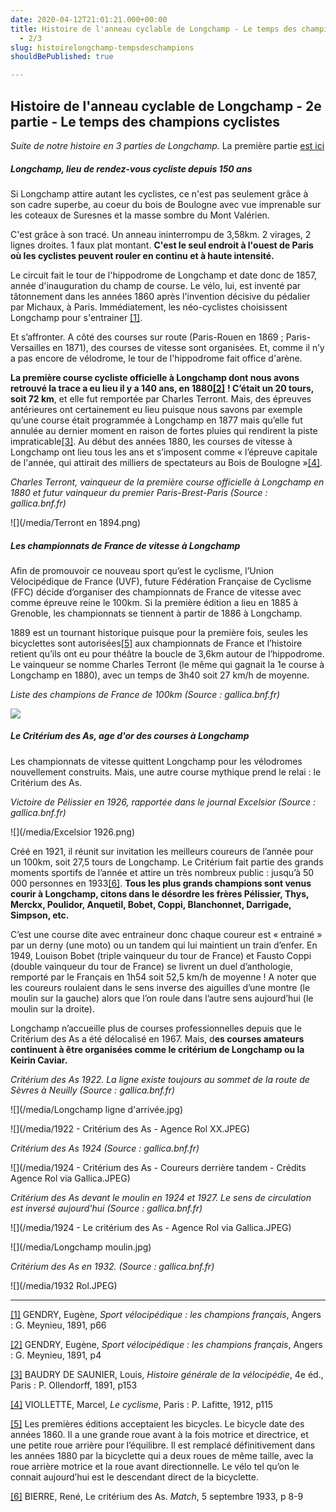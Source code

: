 ```yaml
---
date: 2020-04-12T21:01:21.000+00:00
title: Histoire de l'anneau cyclable de Longchamp - Le temps des champions cyclistes
  - 2/3
slug: histoirelongchamp-tempsdeschampions
shouldBePublished: true

---
```

## Histoire de l'anneau cyclable de Longchamp - 2e partie - Le temps des champions cyclistes

_Suite de notre_ _histoire en 3 parties de Longchamp._ La première partie [est ici](https://velo-longchamp.fr/blog/histoirelongchamp-avantlescyclistes)

##### Longchamp, lieu de rendez-vous cycliste depuis 150 ans

Si Longchamp attire autant les cyclistes, ce n'est pas seulement grâce à son cadre superbe, au coeur du bois de Boulogne avec vue imprenable sur les coteaux de Suresnes et la masse sombre du Mont Valérien.

C'est grâce à son tracé. Un anneau ininterrompu de 3,58km. 2 virages, 2 lignes droites. 1 faux plat montant. **C'est le seul endroit à l'ouest de Paris où les cyclistes peuvent rouler en continu et à haute intensité.**

Le circuit fait le tour de l'hippodrome de Longchamp et date donc de 1857, année d'inauguration du champ de course. Le vélo, lui, est inventé par tâtonnement dans les années 1860 après l'invention décisive du pédalier par Michaux, à Paris. Immédiatement, les néo-cyclistes choisissent Longchamp pour s'entrainer [\[1\]](#_ftn1).

Et s’affronter. A côté des courses sur route (Paris-Rouen en 1869 ; Paris-Versailles en 1871), des courses de vitesse sont organisées. Et, comme il n’y a pas encore de vélodrome, le tour de l'hippodrome fait office d'arène.

**La première course cycliste officielle à Longchamp dont nous avons retrouvé la trace a eu lieu il y a 140 ans, en 1880**[**\[2\]**](#_ftn2) **! C’était un 20 tours, soit 72 km**, et elle fut remportée par Charles Terront. Mais, des épreuves antérieures ont certainement eu lieu puisque nous savons par exemple qu’une course était programmée à Longchamp en 1877 mais qu’elle fut annulée au dernier moment en raison de fortes pluies qui rendirent la piste impraticable[\[3\]](#_ftn3). Au début des années 1880, les courses de vitesse à Longchamp ont lieu tous les ans et s’imposent comme « l’épreuve capitale de l'année, qui attirait des milliers de spectateurs au Bois de Boulogne »[\[4\]](#_ftn4).

_Charles Terront, vainqueur de la première course officielle à Longchamp en 1880 et futur vainqueur du premier Paris-Brest-Paris (Source : gallica.bnf.fr)_

![](/media/Terront en 1894.png)

##### Les championnats de France de vitesse à Longchamp

Afin de promouvoir ce nouveau sport qu’est le cyclisme, l’Union Vélocipédique de France (UVF), future Fédération Française de Cyclisme (FFC) décide d’organiser des championnats de France de vitesse avec comme épreuve reine le 100km. Si la première édition a lieu en 1885 à Grenoble, les championnats se tiennent à partir de 1886 à Longchamp.

1889 est un tournant historique puisque pour la première fois, seules les bicyclettes sont autorisées[\[5\]](#_ftn5) aux championnats de France et l’histoire retient qu’ils ont eu pour théâtre la boucle de 3,6km autour de l’hippodrome. Le vainqueur se nomme Charles Terront (le même qui gagnait la 1e course à Longchamp en 1880), avec un temps de 3h40 soit 27 km/h de moyenne.

_Liste des champions de France de 100km (Source : gallica.bnf.fr)_

_![](/media/Temps-2.png)_

##### Le Critérium des As, age d'or des courses à Longchamp

Les championnats de vitesse quittent Longchamp pour les vélodromes nouvellement construits. Mais, une autre course mythique prend le relai : le Critérium des As.

_Victoire de Pélissier en 1926, rapportée dans le journal Excelsior (Source : gallica.bnf.fr)_

![](/media/Excelsior 1926.png)

Créé en 1921, il réunit sur invitation les meilleurs coureurs de l’année pour un 100km, soit 27,5 tours de Longchamp. Le Critérium fait partie des grands moments sportifs de l’année et attire un très nombreux public : jusqu’à 50 000 personnes en 1933[\[6\]](#_ftn6). **Tous les plus grands champions sont venus courir à Longchamp, citons dans le désordre les frères Pélissier, Thys, Merckx, Poulidor, Anquetil, Bobet, Coppi, Blanchonnet, Darrigade, Simpson, etc.**

C’est une course dite avec entraineur donc chaque coureur est « entrainé » par un derny (une moto) ou un tandem qui lui maintient un train d’enfer. En 1949, Louison Bobet (triple vainqueur du tour de France) et Fausto Coppi (double vainqueur du tour de France) se livrent un duel d’anthologie, remporté par le Français en 1h54 soit 52,5 km/h de moyenne ! A noter que les coureurs roulaient dans le sens inverse des aiguilles d’une montre (le moulin sur la gauche) alors que l’on roule dans l’autre sens aujourd’hui (le moulin sur la droite).

Longchamp n’accueille plus de courses professionnelles depuis que le Critérium des As a été délocalisé en 1967. Mais, d**es courses amateurs continuent à être organisées comme le critérium de Longchamp ou la Keirin Caviar.**

_Critérium des As 1922. La ligne existe toujours au sommet de la route de Sèvres à Neuilly (Source : gallica.bnf.fr)_

!\[\](/media/Longchamp ligne d'arrivée.jpg)

![](/media/1922 - Critérium des As - Agence Rol XX.JPEG)

_Critérium des As 1924 (Source : gallica.bnf.fr)_

![](/media/1924 - Critérium des As - Coureurs derrière tandem - Crédits Agence Rol via Gallica.JPEG)

_Critérium des As devant le moulin en 1924 et 1927. Le sens de circulation est inversé aujourd'hui (Source : gallica.bnf.fr)_

![](/media/1924 - Le critérium des As - Agence Rol via Gallica.JPEG)

![](/media/Longchamp moulin.jpg)

_Critérium des As en 1932. (Source : gallica.bnf.fr)_

![](/media/1932 Rol.JPEG)

***

[\[1\]](#_ftnref1) GENDRY, Eugène, _Sport vélocipédique : les champions français_, Angers : G. Meynieu, 1891, p66

[\[2\]](#_ftnref2) GENDRY, Eugène, _Sport vélocipédique : les champions français_, Angers : G. Meynieu, 1891, p4

[\[3\]](#_ftnref3) BAUDRY DE SAUNIER, Louis, _Histoire générale de la vélocipédie_, 4e éd., Paris : P. Ollendorff, 1891, p153

[\[4\]](#_ftnref4) VIOLLETTE, Marcel, _Le cyclisme_, Paris : P. Lafitte, 1912, p115

[\[5\]](#_ftnref5) Les premières éditions acceptaient les bicycles. Le bicycle date des années 1860. Il a une grande roue avant à la fois motrice et directrice, et une petite roue arrière pour l’équilibre. Il est remplacé définitivement dans les années 1880 par la bicyclette qui a deux roues de même taille, avec la roue arrière motrice et la roue avant directionnelle. Le vélo tel qu’on le connait aujourd’hui est le descendant direct de la bicyclette.

[\[6\]](#_ftnref6) BIERRE, René, Le critérium des As. _Match_, 5 septembre 1933, p 8-9